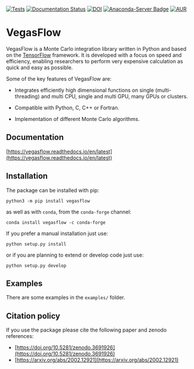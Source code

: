 [![Tests](https://github.com/N3PDF/vegasflow/workflows/pytest/badge.svg)](https://github.com/N3PDF/vegasflow/actions?query=workflow%3A%22pytest%22)
[![Documentation Status](https://readthedocs.org/projects/vegasflow/badge/?version=latest)](https://vegasflow.readthedocs.io/en/latest/?badge=latest)
[![DOI](https://zenodo.org/badge/226363558.svg)](https://zenodo.org/badge/latestdoi/226363558)
[![Anaconda-Server Badge](https://anaconda.org/conda-forge/vegasflow/badges/installer/conda.svg)](https://conda.anaconda.org/conda-forge)
[![AUR](https://img.shields.io/aur/version/python-vegasflow)](https://aur.archlinux.org/packages/python-vegasflow/)


# VegasFlow

VegasFlow is a Monte Carlo integration library written in Python and based on the [TensorFlow](https://www.tensorflow.org/) framework. It is developed with a focus on speed and efficiency, enabling researchers to perform very expensive calculation as quick and easy as possible.

Some of the key features of VegasFlow are:
- Integrates efficiently high dimensional functions on single (multi-threading) and multi CPU, single and multi GPU, many GPUs or clusters.

- Compatible with Python, C, C++ or Fortran.

- Implementation of different Monte Carlo algorithms.

## Documentation

[https://vegasflow.readthedocs.io/en/latest](https://vegasflow.readthedocs.io/en/latest)


## Installation

The package can be installed with pip:
```
python3 -m pip install vegasflow
```

as well as with `conda`, from the `conda-forge` channel:
```
conda install vegasflow -c conda-forge
```

If you prefer a manual installation just use:
```
python setup.py install
```
or if you are planning to extend or develop code just use:
```
python setup.py develop
```

## Examples

There are some examples in the `examples/` folder.

## Citation policy

If you use the package please cite the following paper and zenodo references:
- [https://doi.org/10.5281/zenodo.3691926](https://doi.org/10.5281/zenodo.3691926)
- [https://arxiv.org/abs/2002.12921](https://arxiv.org/abs/2002.12921)
